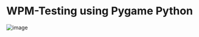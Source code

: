 # WPM-Testing using Pygame Python

![image](https://user-images.githubusercontent.com/111453282/191508274-e28fc5c7-6fb0-4d3a-a758-569162ee3505.png)
